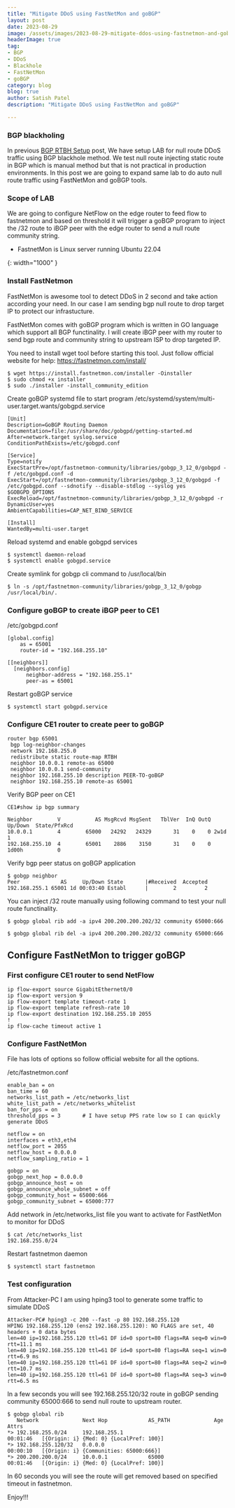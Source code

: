 ```yaml
---
title: "Mitigate DDoS using FastNetMon and goBGP"
layout: post
date: 2023-08-29
image: /assets/images/2023-08-29-mitigate-ddos-using-fastnetmon-and-gobgp/ddos-bombs.png
headerImage: true
tag:
- BGP
- DDoS
- Blackhole
- FastNetMon
- goBGP
category: blog
blog: true
author: Satish Patel
description: "Mitigate DDoS using FastNetMon and goBGP"

---
```


### BGP blackholing

In previous [BGP RTBH Setup](https://satishdotpatel.github.io/bgp-remote-trigger-blackhole-for-ddos/) post, We have setup LAB for null route DDoS traffic using BGP blackhole method. We test null route injecting static route in BGP which is manual method but that is not practical in production environments. In this post we are going to expand same lab to do auto null route traffic using FastNetMon and goBGP tools.  

### Scope of LAB

We are going to configure NetFlow on the edge router to feed flow to fastnetmon and based on threshold it will trigger a goBGP program to inject the /32 route to iBGP peer with the edge router to send a null route community string. 

* FastnetMon is Linux server running Ubuntu 22.04

![<img>](/assets/images/2023-08-29-mitigate-ddos-using-fastnetmon-and-gobgp/fastnetmon-gobgp.png){: width="1000" }


### Install FastNetmon 

FastNetMon is awesome tool to detect DDoS in 2 second and take action according your need. In our case I am sending bgp null route to drop target IP to protect our infrastucture. 

FastNetMon comes with goBGP program which is written in GO language which support all BGP functinality. I will create iBGP peer with my router to send bgp route and community string to upstream ISP to drop targeted IP. 

You need to install wget tool before starting this tool. Just follow official website for help: https://fastnetmon.com/install/ 

```
$ wget https://install.fastnetmon.com/installer -Oinstaller
$ sudo chmod +x installer
$ sudo ./installer -install_community_edition
```

Create goBGP systemd file to start program /etc/systemd/system/multi-user.target.wants/gobgpd.service

```
[Unit]
Description=GoBGP Routing Daemon
Documentation=file:/usr/share/doc/gobgpd/getting-started.md
After=network.target syslog.service
ConditionPathExists=/etc/gobgpd.conf

[Service]
Type=notify
ExecStartPre=/opt/fastnetmon-community/libraries/gobgp_3_12_0/gobgpd -f /etc/gobgpd.conf -d
ExecStart=/opt/fastnetmon-community/libraries/gobgp_3_12_0/gobgpd -f /etc/gobgpd.conf --sdnotify --disable-stdlog --syslog yes $GOBGPD_OPTIONS
ExecReload=/opt/fastnetmon-community/libraries/gobgp_3_12_0/gobgpd -r
DynamicUser=yes
AmbientCapabilities=CAP_NET_BIND_SERVICE

[Install]
WantedBy=multi-user.target
```

Reload systemd and enable gobgpd services

```
$ systemctl daemon-reload
$ systemctl enable gobgpd.service
```

Create symlink for gobgp cli command to /usr/local/bin 

```
$ ln -s /opt/fastnetmon-community/libraries/gobgp_3_12_0/gobgp /usr/local/bin/.
```

### Configure goBGP to create iBGP peer to CE1

/etc/gobgpd.conf

```
[global.config]
    as = 65001
    router-id = "192.168.255.10"
 
[[neighbors]]
  [neighbors.config]
      neighbor-address = "192.168.255.1"
      peer-as = 65001
```

Restart goBGP service

```
$ systemctl start gobgpd.service
```

### Configure CE1 router to create peer to goBGP

```
router bgp 65001
 bgp log-neighbor-changes
 network 192.168.255.0
 redistribute static route-map RTBH
 neighbor 10.0.0.1 remote-as 65000
 neighbor 10.0.0.1 send-community
 neighbor 192.168.255.10 description PEER-TO-goBGP
 neighbor 192.168.255.10 remote-as 65001
```

Verify BGP peer on CE1 

```
CE1#show ip bgp summary

Neighbor        V           AS MsgRcvd MsgSent   TblVer  InQ OutQ Up/Down  State/PfxRcd
10.0.0.1        4        65000   24292   24329       31    0    0 2w1d            1
192.168.255.10  4        65001    2886    3150       31    0    0 1d00h           0
```

Verify bgp peer status on goBGP application

```
$ gobgp neighbor
Peer             AS     Up/Down State       |#Received  Accepted
192.168.255.1 65001 1d 00:03:40 Establ      |        2         2
```

You can inject /32 route manually using following command to test your null route functinality. 

```
$ gobgp global rib add -a ipv4 200.200.200.202/32 community 65000:666

$ gobgp global rib del -a ipv4 200.200.200.202/32 community 65000:666
```

## Configure FastNetMon to trigger goBGP 

### First configure CE1 router to send NetFlow

```
ip flow-export source GigabitEthernet0/0
ip flow-export version 9
ip flow-export template timeout-rate 1
ip flow-export template refresh-rate 10
ip flow-export destination 192.168.255.10 2055
!
ip flow-cache timeout active 1
```

### Configure FastNetMon 

File has lots of options so follow official website for all the options. 

/etc/fastnetmon.conf 

```
enable_ban = on
ban_time = 60
networks_list_path = /etc/networks_list
white_list_path = /etc/networks_whitelist
ban_for_pps = on
threshold_pps = 3       # I have setup PPS rate low so I can quickly generate DDoS

netflow = on
interfaces = eth3,eth4
netflow_port = 2055
netflow_host = 0.0.0.0
netflow_sampling_ratio = 1

gobgp = on
gobgp_next_hop = 0.0.0.0
gobgp_announce_host = on
gobgp_announce_whole_subnet = off
gobgp_community_host = 65000:666
gobgp_community_subnet = 65000:777
```

Add network in /etc/networks_list file you want to activate for FastNetMon to monitor for DDoS

```
$ cat /etc/networks_list
192.168.255.0/24
```

Restart fastnetmon daemon 

```
$ systemctl start fastnetmon
```

### Test configuration 

From Attacker-PC I am using hping3 tool to generate some traffic to simulate DDoS 

```
Attacker-PC# hping3 -c 200 --fast -p 80 192.168.255.120
HPING 192.168.255.120 (ens2 192.168.255.120): NO FLAGS are set, 40 headers + 0 data bytes
len=40 ip=192.168.255.120 ttl=61 DF id=0 sport=80 flags=RA seq=0 win=0 rtt=11.1 ms
len=40 ip=192.168.255.120 ttl=61 DF id=0 sport=80 flags=RA seq=1 win=0 rtt=6.9 ms
len=40 ip=192.168.255.120 ttl=61 DF id=0 sport=80 flags=RA seq=2 win=0 rtt=10.7 ms
len=40 ip=192.168.255.120 ttl=61 DF id=0 sport=80 flags=RA seq=3 win=0 rtt=6.5 ms
```

In a few seconds you will see 192.168.255.120/32 route in goBGP sending community 65000:666 to send null route to upstream router.

```
$ gobgp global rib
   Network              Next Hop             AS_PATH              Age        Attrs
*> 192.168.255.0/24     192.168.255.1                             00:01:46   [{Origin: i} {Med: 0} {LocalPref: 100}]
*> 192.168.255.120/32   0.0.0.0                                   00:00:10   [{Origin: i} {Communities: 65000:666}]
*> 200.200.200.0/24     10.0.0.1             65000                00:01:46   [{Origin: i} {Med: 0} {LocalPref: 100}]
```

In 60 seconds you will see the route will get removed based on specified timeout in fastnetmon.

Enjoy!!! 




















